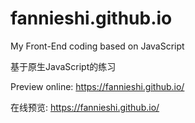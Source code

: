 # fannieshi.github.io
My Front-End coding based on JavaScript

基于原生JavaScript的练习

Preview online: 
https://fannieshi.github.io/

在线预览: 
https://fannieshi.github.io/
